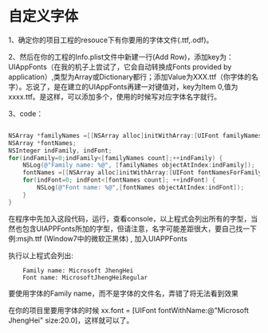 自定义字体
===

1、确定你的项目工程的resouce下有你要用的字体文件(.ttf,.odf)。

2、然后在你的工程的Info.plist文件中新建一行(Add Row)，添加key为：UIAppFonts（在我的机子上尝试了，它会自动转换成Fonts provided by application）,类型为Array或Dictionary都行；添加Value为XXX.ttf（你字体的名字）。忘说了，是在建立的UIAppFonts再建一对键值对，key为Item 0,值为xxxx.ttf。是这样，可以添加多个，使用的时候写对应字体名字就行。

 

3、code：

```objective-c

NSArray *familyNames =[[NSArray alloc]initWithArray:[UIFont familyNames]];
NSArray *fontNames;
NSInteger indFamily, indFont;
for(indFamily=0;indFamily<[familyNames count];++indFamily) {
	NSLog(@"Family name: %@", [familyNames objectAtIndex:indFamily]);
	fontNames =[[NSArray alloc]initWithArray:[UIFont fontNamesForFamilyName:[familyNames objectAtIndex:indFamily]]];
	for(indFont=0; indFont<[fontNames count]; ++indFont) {
		NSLog(@"Font name: %@",[fontNames objectAtIndex:indFont]);
	}
}
```

在程序中先加入这段代码，运行，查看console，以上程式会列出所有的字型，当然也包含UIAPPFonts所加的字型，但请注意，名字可能差距很大，要自己找一下
例:msjh.ttf   (Window7中的微软正黑体)  , 加入UIAPPFonts

执行以上程式会列出:
```
    Family name: Microsoft JhengHei
    Font name: MicrosoftJhengHeiRegular
```

要使用字体的Family name，而不是字体的文件名，弄错了将无法看到效果
 
在你的项目里要用字体的时候 xx.font = [UIFont fontWithName:@"Microsoft JhengHei" size:20.0]，这样就可以了。
